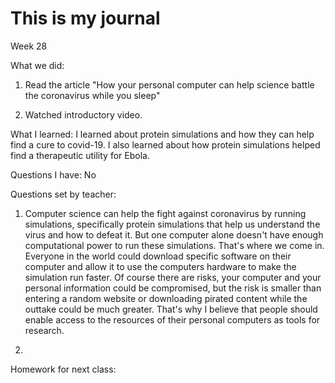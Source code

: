 # This is my journal

Week 28

What we did:
1. Read the article "How your personal computer can help science battle the coronavirus while you sleep"

2. Watched introductory video.

What I learned:
 I learned about protein simulations and how they can help find a cure to covid-19. I also learned about how protein simulations helped find a therapeutic utility for Ebola.
 
Questions I have:
 No

Questions set by teacher:
1. Computer science can help the fight against coronavirus by running simulations, specifically protein simulations that help us understand the virus and how to defeat it. But one computer alone doesn't have enough computational power to run these simulations. 
 That's where we come in. Everyone in the world could download specific software on their computer and allow it to use the computers hardware to make the simulation run faster. Of course there are risks, your computer and your personal information could be compromised, but the risk is smaller than entering a random website or downloading pirated content while the outtake could be much greater. That's why I believe that people should enable access to the resources of their personal computers as tools for research.
 
2.
Homework for next class:
